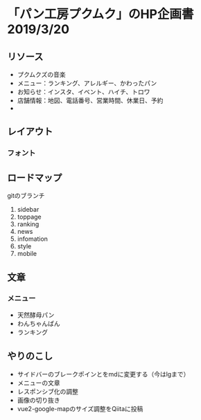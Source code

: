 # 「パン工房プクムク」のHP企画書 2019/3/20

## リソース

- プクムクズの音楽
- メニュー：ランキング、アレルギー、かわったパン
- お知らせ：インスタ、イベント、ハイチ、トロワ
- 店舗情報：地図、電話番号、営業時間、休業日、予約
- 

## レイアウト

### フォント

## ロードマップ

gitのブランチ  

1. sidebar
2. toppage
3. ranking
4. news
5. infomation
6. style
7. mobile


## 文章

### メニュー

- 天然酵母パン
- わんちゃんぱん
- ランキング

## やりのこし

- サイドバーのブレークポインとをmdに変更する（今はlgまで）
- メニューの文章
- レスポンシブ化の調整
- 画像の切り抜き
- vue2-google-mapのサイズ調整をQiitaに投稿